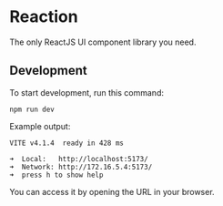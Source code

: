 # Reaction

The only ReactJS UI component library you need.

## Development

To start development, run this command:

```
npm run dev
```

Example output:

```
VITE v4.1.4  ready in 428 ms

➜  Local:   http://localhost:5173/
➜  Network: http://172.16.5.4:5173/
➜  press h to show help
```

You can access it by opening the URL in your browser.